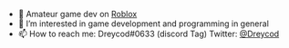 
<ul>
  <li>💫 Amateur game dev on <a href="https://create.roblox.com/docs" target = "_blank">Roblox</a></li> 
  <li>👀 I’m interested in game development and programming in general</li> 
  <li>📫 How to reach me: Dreycod#0633 (discord Tag) Twitter: <a href ="https://twitter.com/Dev_Dreycod" target = "_blank"> @Dreycod </a></li>
</ul>
<!---
Dreycod/Dreycod is a ✨ special ✨ repository because its `README.md` (this file) appears on your GitHub profile.
You can click the Preview link to take a look at your changes.
--->

